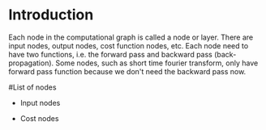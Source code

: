 # Introduction
Each node in the computational graph is called a node or layer. There are input nodes, output nodes, cost function nodes, etc. 
Each node need to have two functions, i.e. the forward pass and backward pass (back-propagation). Some nodes, such as short time fourier transform, only have forward pass function because we don't need the backward pass now. 

#List of nodes
* Input nodes

* Cost nodes

